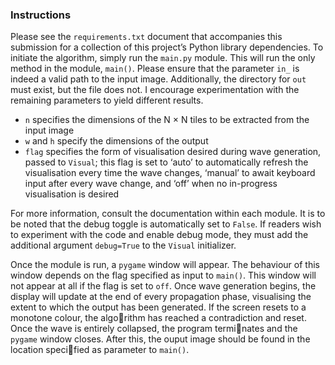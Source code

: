 ### Instructions
Please see the `requirements.txt` document that accompanies this submission for a collection of this project’s Python library dependencies. To initiate the algorithm, simply run the `main.py` module. This will run the only method in the module, `main()`. Please ensure that the parameter `in_` is indeed a valid path to the input image. Additionally, the directory for `out` must exist, but the file does not. I encourage experimentation with the remaining parameters to yield different results.

- `n` specifies the dimensions of the N × N tiles to be extracted from the input image
- `w` and `h` specify the dimensions of the output
- `flag` specifies the form of visualisation desired during wave generation, passed to `Visual`; this flag is set to ‘auto’ to automatically refresh the visualisation every time the wave changes, ‘manual’ to await keyboard input after every wave change, and ‘off’ when no in-progress visualisation is desired

For more information, consult the documentation within each module. It is to be noted that the debug toggle is automatically set to `False`. If readers wish to experiment with the code and enable debug mode, they must add the additional argument `debug=True` to the `Visual` initializer.

Once the module is run, a `pygame` window will appear. The behaviour of this window depends on
the flag specified as input to `main()`. This window will not appear at all if the flag is set to `off`. Once wave generation begins, the display will update at the end of every propagation phase, visualising the extent to which the output has been generated. If the screen resets to a monotone colour, the algorithm has reached a contradiction and reset. Once the wave is entirely collapsed, the program terminates and the `pygame` window closes. After this, the ouput image should be found in the location specified as parameter to `main()`.
